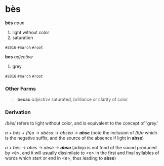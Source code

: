 bès
===


**bès** _noun_

1. light without color
2. saturation

`#2016` `#march` `#root`

**bes** _adjective_

1. grey

`#2016` `#march` `#root`

### Other Forms ###

> **besau** _adjective_ saturated, brilliance or clarity of color

### Derivation ###

/_bès_/ refers to light without color, and is equivalent to the concept of 'grey.'

_a_ + _bès_ + _(h)a_ -> _abèsa_ -> _absèa_ -> **_abse_** (note the inclusion of _(h)a_ which is the negative suffix, and the source of the absence if light in **abse**)

_a_ + _bès_ -> _abès_ -> _absè_ -> **_abso_** (adinjo is not fond of the sound produced by \<è\>, and it will usually dissimilate to \<o\> in the first and final syllables of words which start or end in \<è\>, thus leading to **abso**)
